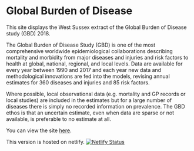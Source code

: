 # Global Burden of Disease

This site displays the West Sussex extract of the Global Burden of Disease study (GBD) 2018.

The Global Burden of Disease Study (GBD) is one of the most comprehensive worldwide epidemiological collaborations describing mortality and morbidity from major diseases and injuries and risk factors to health at global, national, regional, and local levels. Data are available for every year between 1990 and 2017 and each year new data and methodological innovations are fed into the models, revising annual estimates for 360 diseases and injuries and 85 risk factors.

Where possible, local observational data (e.g. mortality and GP records or local studies) are included in the estimates but for a large number of diseases there is simply no recorded information on prevalence. The GBD ethos is that an uncertain estimate, even when data are sparse or not available, is preferable to no estimate at all.

You can view the site [here](https://gbd-overview.netlify.com).
 
This version is hosted on netlify. [![Netlify Status](https://api.netlify.com/api/v1/badges/e6cc18e6-e430-443d-a5b1-6a027a289d2c/deploy-status)](https://app.netlify.com/sites/gbd-overview/deploys)
